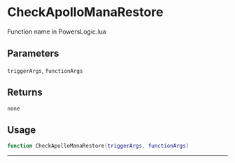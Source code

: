 # CheckApolloManaRestore
Function name in PowersLogic.lua
## Parameters
`triggerArgs`, `functionArgs`
## Returns
`none`
## Usage
```lua
function CheckApolloManaRestore(triggerArgs, functionArgs)
```
---
